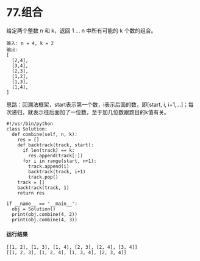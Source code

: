 # 77.组合
给定两个整数 n 和 k，返回 1 ... n 中所有可能的 k 个数的组合。

    输入: n = 4, k = 2
    输出:
    [
      [2,4],
      [3,4],
      [2,3],
      [1,2],
      [1,3],
      [1,4],
    ]

思路：回溯法框架，start表示第一个数，i表示后面的数，即[start, i, i+1,...]；每次递归，就表示往后面加了一位数，至于加几位数跟题目的k值有关。

    #!/usr/bin/python
    class Solution:
      def combine(self, n, k):
        res = []
        def backtrack(track, start):
          if len(track) == k:
            res.append(track[:])
          for i in range(start, n+1):
            track.append(i)
            backtrack(track, i+1)
            track.pop()
        track = []
        backtrack(track, 1)
        return res

    if __name__ == '__main__':
      obj = Solution()
      print(obj.combine(4, 2))
      print(obj.combine(4, 3))

#### 运行结果
    [[1, 2], [1, 3], [1, 4], [2, 3], [2, 4], [3, 4]]
    [[1, 2, 3], [1, 2, 4], [1, 3, 4], [2, 3, 4]]
